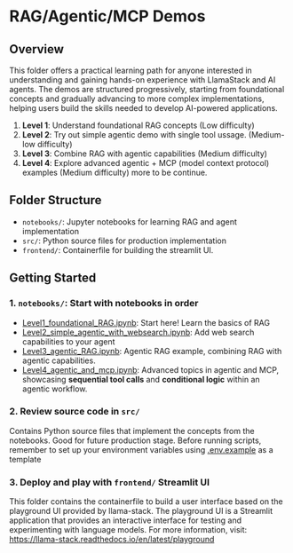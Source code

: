 # RAG/Agentic/MCP Demos

## Overview
This folder offers a practical learning path for anyone interested in understanding and gaining hands-on experience with LlamaStack and AI agents. The demos are structured progressively, starting from foundational concepts and gradually advancing to more complex implementations, helping users build the skills needed to develop AI-powered applications.

1. **Level 1**: Understand foundational RAG concepts (Low difficulty)
2. **Level 2**: Try out simple agentic demo with single tool ussage. (Medium-low difficulty)
3. **Level 3**: Combine RAG with agentic capabilities (Medium difficulty)
4. **Level 4**: Explore advanced agentic + MCP (model context protocol) examples (Medium difficulty)
more to be continue.

## Folder Structure
- `notebooks/`: Jupyter notebooks for learning RAG and agent implementation
- `src/`: Python source files for production implementation
- `frontend/`: Containerfile for building the streamlit UI.

## Getting Started
### 1. `notebooks/`: Start with notebooks in order
- [Level1_foundational_RAG.ipynb](notebooks/Level1_foundational_RAG.ipynb): Start here! Learn the basics of RAG
- [Level2_simple_agentic_with_websearch.ipynb](notebooks/Level2_simple_agentic_with_websearch.ipynb): Add web search capabilities to your agent
- [Level3_agentic_RAG.ipynb](notebooks/Level3_agentic_RAG.ipynb): Agentic RAG example, combining RAG with agentic capabilities.
- [Level4_agentic_and_mcp.ipynb](notebooks/Level4_agentic_and_mcp.ipynb): Advanced topics in agentic and MCP, showcasing  **sequential tool calls** and **conditional logic** within an agentic workflow.

### 2. Review source code in `src/`
Contains Python source files that implement the concepts from the notebooks. Good for future production stage.
Before running scripts, remember to set up your environment variables using [.env.example](src/.env.example) as a template

### 3. Deploy and play with `frontend/` Streamlit UI
This folder contains the containerfile to build a user interface based on the playground UI provided by llama-stack. The playground UI is a Streamlit application that provides an interactive interface for testing and experimenting with language models.
For more information, visit: https://llama-stack.readthedocs.io/en/latest/playground

